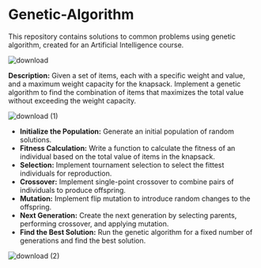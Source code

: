 # Genetic-Algorithm
This repository contains solutions to common problems using genetic algorithm, created for an Artificial Intelligence course.

![download](https://github.com/Sibgha-Zeeshan/Genetic-Algorithm/assets/132210204/7bc5ff4c-ab49-45c9-b2b2-a389512001c9)

**Description:**
Given a set of items, each with a specific weight and value, and a maximum weight capacity for the knapsack. Implement a genetic algorithm to find the combination of items that maximizes the total value without exceeding the weight capacity.

![download (1)](https://github.com/Sibgha-Zeeshan/Genetic-Algorithm/assets/132210204/6424b9c0-f3a6-4ac7-b1f2-85bbd79bdb5c)

- **Initialize the Population:** Generate an initial population of random solutions.
- **Fitness Calculation:** Write a function to calculate the fitness of an individual based on the total value of items in the knapsack.
- **Selection:** Implement tournament selection to select the fittest individuals for reproduction.
- **Crossover:** Implement single-point crossover to combine pairs of individuals to produce offspring.
- **Mutation:** Implement flip mutation to introduce random changes to the offspring.
- **Next Generation:** Create the next generation by selecting parents, performing crossover, and applying mutation.
- **Find the Best Solution:** Run the genetic algorithm for a fixed number of generations and find the best solution.

![download (2)](https://github.com/Sibgha-Zeeshan/Genetic-Algorithm/assets/132210204/e9d787ca-0760-47ff-86a0-93f94251d3fe)




